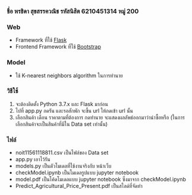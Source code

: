 ### ชื่อ พรธิดา สุขสรรควณิช รหัสนิสิต 6210451314 หมู่ 200
### Web 
- Framework ที่ใช้ [Flask](https://flask.palletsprojects.com/en/2.0.x/)
- Frontend Framework ที่ใช้ [Bootstrap](https://getbootstrap.com/)

### Model
- ใช้ K-nearest neighbors algorithm ในการทำนาย

### วิธีใช้
1. จะต้องติดตั้ง Python 3.7.x และ Flask มาก่อน
2. ไปที่ app.py กดรัน และรอสักพัก จะขึ้น url ให้กดเข้า url นั้น
3. เลือกสินค้า เดือน ราคาตามที่ต้องการ กดทำนาย จะแสดงผลลัพธ์ออกมาว่าน่าซื้อหรือ (ในการเลือกสินค้าจะเป็นสินค้าที่มีใน Data set เท่านั้น)

### ไฟล์
- noit11561118811.csv เป็นไฟล์ของ Data set
- app.py เอาไว้รัน
- models.py เป็นตัวโมเดลที่ใช้งานจริงกับ หน้าเว็บ
- checkModel.ipynb เป็นโมเดลรูปแบบ jupyter notebook
- model.pdf เป็นโค้ดโมเดลแบบ jupyter notebook ซึ่งมาจาก checkModel.ipynb
- Predict_Agricultural_Price_Present.pdf เป็นสไลด์ที่จัดทำ